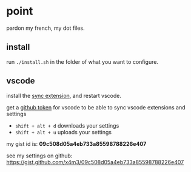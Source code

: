 # point
pardon my french, my dot files.

## install
run `./install.sh` in the folder of what you want to configure.

## vscode
install the [sync extension](https://marketplace.visualstudio.com/items?itemName=Shan.code-settings-sync), and restart vscode.

get a [github token](https://github.com/settings/tokens) for vscode to be able to sync vscode extensions and settings

 - `shift + alt + d` downloads your settings
 - `shift + alt + u` uploads your settings

my gist id is: **09c508d05a4eb733a85598788226e407**

see my settings on github: https://gist.github.com/x4m3/09c508d05a4eb733a85598788226e407
